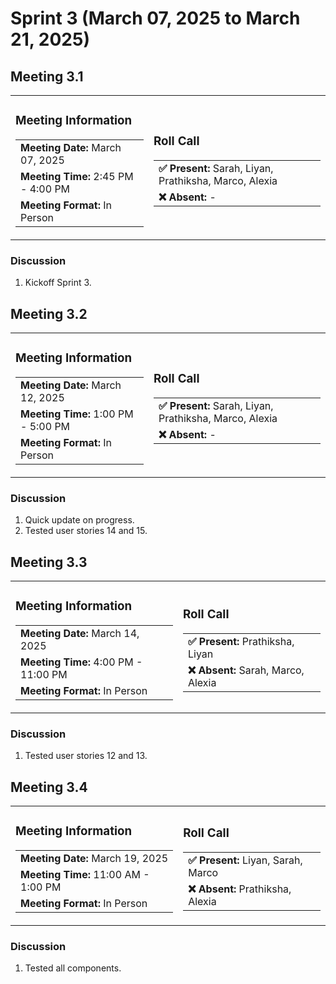 # Sprint 3 (March 07, 2025 to March 21, 2025)

## Meeting 3.1

<table>
  <tr>
    <td>

### Meeting Information
<table>
  <tr>
    <td><strong>Meeting Date:</strong> March 07, 2025</td>
  </tr>
  <tr>
    <td><strong>Meeting Time:</strong> 2:45 PM - 4:00 PM</td>
  </tr>
  <tr>
    <td><strong>Meeting Format:</strong> In Person</td>
  </tr>
</table>

  </td>
  <td>

### Roll Call
<table>
  <tr>
    <td><strong>✅ Present:</strong> Sarah, Liyan, Prathiksha, Marco, Alexia</td>
  </tr>
  <tr>
    <td><strong>❌ Absent: </strong> -</td>
  </tr>
</table>

  </td>
  </tr>
</table>

### Discussion
1. Kickoff Sprint 3.

## Meeting 3.2

<table>
  <tr>
    <td>

### Meeting Information
<table>
  <tr>
    <td><strong>Meeting Date:</strong> March 12, 2025</td>
  </tr>
  <tr>
    <td><strong>Meeting Time:</strong> 1:00 PM - 5:00 PM</td>
  </tr>
  <tr>
    <td><strong>Meeting Format:</strong> In Person</td>
  </tr>
</table>

  </td>
  <td>

### Roll Call
<table>
  <tr>
    <td><strong>✅ Present:</strong> Sarah, Liyan, Prathiksha, Marco, Alexia</td>
  </tr>
  <tr>
    <td><strong>❌ Absent: </strong> -</td>
  </tr>
</table>

  </td>
  </tr>
</table>

### Discussion
1. Quick update on progress.
2. Tested user stories 14 and 15.

## Meeting 3.3

<table>
  <tr>
    <td>

### Meeting Information
<table>
  <tr>
    <td><strong>Meeting Date:</strong> March 14, 2025</td>
  </tr>
  <tr>
    <td><strong>Meeting Time:</strong> 4:00 PM - 11:00 PM</td>
  </tr>
  <tr>
    <td><strong>Meeting Format:</strong> In Person</td>
  </tr>
</table>

  </td>
  <td>

### Roll Call
<table>
  <tr>
    <td><strong>✅ Present:</strong> Prathiksha, Liyan</td>
  </tr>
  <tr>
    <td><strong>❌ Absent: </strong> Sarah, Marco, Alexia</td>
  </tr>
</table>

  </td>
  </tr>
</table>

### Discussion
1. Tested user stories 12 and 13.

## Meeting 3.4

<table>
  <tr>
    <td>

### Meeting Information
<table>
  <tr>
    <td><strong>Meeting Date:</strong> March 19, 2025</td>
  </tr>
  <tr>
    <td><strong>Meeting Time:</strong> 11:00 AM - 1:00 PM</td>
  </tr>
  <tr>
    <td><strong>Meeting Format:</strong> In Person</td>
  </tr>
</table>

  </td>
  <td>

### Roll Call
<table>
  <tr>
    <td><strong>✅ Present:</strong> Liyan, Sarah, Marco</td>
  </tr>
  <tr>
    <td><strong>❌ Absent: </strong> Prathiksha, Alexia</td>
  </tr>
</table>

  </td>
  </tr>
</table>

### Discussion
1. Tested all components.

